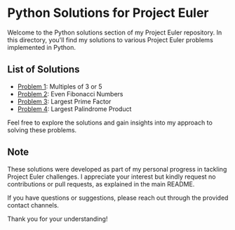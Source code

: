 # Python Solutions for Project Euler

Welcome to the Python solutions section of my Project Euler repository. In this directory, you'll find my solutions to various Project Euler problems implemented in Python.

## List of Solutions

- [Problem 1](https://github.com/ThatsLiamS/ProjectEuler/blob/main/Python/1.py): Multiples of 3 or 5
- [Problem 2](https://github.com/ThatsLiamS/ProjectEuler/blob/main/Python/2.py): Even Fibonacci Numbers
- [Problem 3](https://github.com/ThatsLiamS/ProjectEuler/blob/main/Python/3.py): Largest Prime Factor
- [Problem 4](https://github.com/ThatsLiamS/ProjectEuler/blob/main/Python/4.py): Largest Palindrome Product
<!-- - [Problem XX](https://github.com/ThatsLiamS/ProjectEuler/blob/main/Python/XX.py): -->

Feel free to explore the solutions and gain insights into my approach to solving these problems.

## Note

These solutions were developed as part of my personal progress in tackling Project Euler challenges. I appreciate your interest but kindly request no contributions or pull requests, as explained in the main README.

If you have questions or suggestions, please reach out through the provided contact channels.

Thank you for your understanding!
